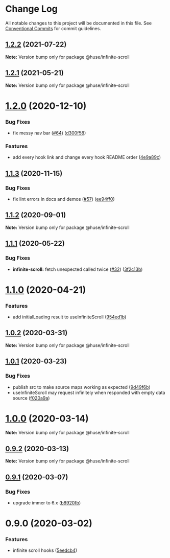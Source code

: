 # Change Log

All notable changes to this project will be documented in this file.
See [Conventional Commits](https://conventionalcommits.org) for commit guidelines.

## [1.2.2](https://github.com/ecomfe/react-hooks/compare/@huse/infinite-scroll@1.2.1...@huse/infinite-scroll@1.2.2) (2021-07-22)

**Note:** Version bump only for package @huse/infinite-scroll





## [1.2.1](https://github.com/ecomfe/react-hooks/compare/@huse/infinite-scroll@1.2.0...@huse/infinite-scroll@1.2.1) (2021-05-21)

**Note:** Version bump only for package @huse/infinite-scroll





# [1.2.0](https://github.com/ecomfe/react-hooks/compare/@huse/infinite-scroll@1.1.3...@huse/infinite-scroll@1.2.0) (2020-12-10)


### Bug Fixes

* fix messy nav bar ([#64](https://github.com/ecomfe/react-hooks/issues/64)) ([d300f58](https://github.com/ecomfe/react-hooks/commit/d300f5800310f880d79e36b459c502c5b4f5cfe2))


### Features

* add every hook link and change every hook README order ([4e9a89c](https://github.com/ecomfe/react-hooks/commit/4e9a89c6bbe846214d65393f0afef24c291718e6))





## [1.1.3](https://github.com/ecomfe/react-hooks/compare/@huse/infinite-scroll@1.1.1...@huse/infinite-scroll@1.1.3) (2020-11-15)


### Bug Fixes

* fix lint errors in docs and demos ([#57](https://github.com/ecomfe/react-hooks/issues/57)) ([ee94ff0](https://github.com/ecomfe/react-hooks/commit/ee94ff02bf09696374ca4250c496a4dec0cbe02a))





## [1.1.2](https://github.com/ecomfe/react-hooks/compare/@huse/infinite-scroll@1.1.1...@huse/infinite-scroll@1.1.2) (2020-09-01)

**Note:** Version bump only for package @huse/infinite-scroll





## [1.1.1](https://github.com/ecomfe/react-hooks/compare/@huse/infinite-scroll@1.1.0...@huse/infinite-scroll@1.1.1) (2020-05-22)


### Bug Fixes

* **infinite-scroll:** fetch unexpected called twice ([#32](https://github.com/ecomfe/react-hooks/issues/32)) ([3f2c13b](https://github.com/ecomfe/react-hooks/commit/3f2c13bd4b78ab98bfd7f4a75828634f4998a674))





# [1.1.0](https://github.com/ecomfe/react-hooks/compare/@huse/infinite-scroll@1.0.2...@huse/infinite-scroll@1.1.0) (2020-04-21)


### Features

* add initialLoading result to useInfiniteScroll ([954ed1b](https://github.com/ecomfe/react-hooks/commit/954ed1b61c29ddcbcd1e483b220cce05cbd1da3c))





## [1.0.2](https://github.com/ecomfe/react-hooks/compare/@huse/infinite-scroll@1.0.1...@huse/infinite-scroll@1.0.2) (2020-03-31)

**Note:** Version bump only for package @huse/infinite-scroll





## [1.0.1](https://github.com/ecomfe/react-hooks/compare/@huse/infinite-scroll@0.9.1...@huse/infinite-scroll@1.0.1) (2020-03-23)


### Bug Fixes

* publish src to make source maps working as expected ([9d49f6b](https://github.com/ecomfe/react-hooks/commit/9d49f6b294a445c302f05da958c6e427e7eae669))
* useInfiniteScroll may request infinitely when responded with empty data source ([f020a9a](https://github.com/ecomfe/react-hooks/commit/f020a9a0a7ad708e3cd3e42d8714182612c1faaf))





# [1.0.0](https://github.com/ecomfe/react-hooks/compare/@huse/infinite-scroll@0.9.1...@huse/infinite-scroll@1.0.0) (2020-03-14)

**Note:** Version bump only for package @huse/infinite-scroll





## [0.9.2](https://github.com/ecomfe/react-hooks/compare/@huse/infinite-scroll@0.9.1...@huse/infinite-scroll@0.9.2) (2020-03-13)

**Note:** Version bump only for package @huse/infinite-scroll





## [0.9.1](https://github.com/ecomfe/react-hooks/compare/@huse/infinite-scroll@0.9.0...@huse/infinite-scroll@0.9.1) (2020-03-07)


### Bug Fixes

* upgrade immer to 6.x ([b8920fb](https://github.com/ecomfe/react-hooks/commit/b8920fb67a14bd111b543efdcd58b67b8277ba46))





# 0.9.0 (2020-03-02)


### Features

* infinite scroll hooks ([5eedcb4](https://github.com/ecomfe/react-hooks/commit/5eedcb482a6adfba898e14d3a3fb579e60635c8c))
